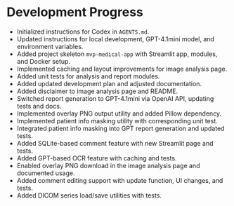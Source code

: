 # Development Progress

- Initialized instructions for Codex in `AGENTS.md`.
- Updated instructions for local development, GPT-4.1mini model, and environment variables.
- Added project skeleton `mvp-medical-app` with Streamlit app, modules, and Docker setup.
- Implemented caching and layout improvements for image analysis page.
- Added unit tests for analysis and report modules.
- Added updated development plan and adjusted documentation.
- Added disclaimer to image analysis page and README.
- Switched report generation to GPT-4.1mini via OpenAI API, updating tests and docs.
- Implemented overlay PNG output utility and added Pillow dependency.
- Implemented patient info masking utility with corresponding unit test.
- Integrated patient info masking into GPT report generation and updated tests.
- Added SQLite-based comment feature with new Streamlit page and tests.
- Added GPT-based OCR feature with caching and tests.
- Enabled overlay PNG download in the image analysis page and documented usage.
- Added comment editing support with update function, UI changes, and tests.
- Added DICOM series load/save utilities with tests.
